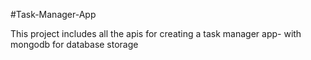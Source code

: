 #Task-Manager-App

This project includes all the apis for creating a task manager app- with mongodb for database storage
